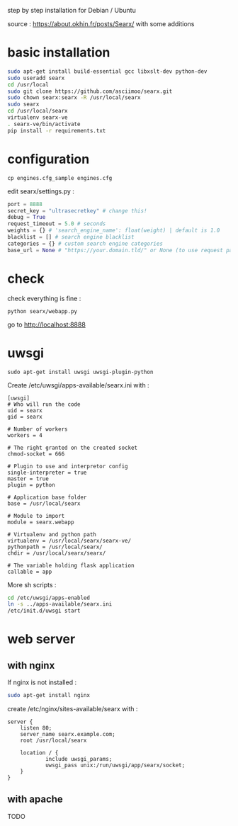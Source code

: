 step by step installation for Debian / Ubuntu

source : https://about.okhin.fr/posts/Searx/ with some additions

# basic installation
```sh
sudo apt-get install build-essential gcc libxslt-dev python-dev
sudo useradd searx
cd /usr/local
sudo git clone https://github.com/asciimoo/searx.git
sudo chown searx:searx -R /usr/local/searx
sudo searx
cd /usr/local/searx
virtualenv searx-ve
. searx-ve/bin/activate
pip install -r requirements.txt
```

# configuration
```
cp engines.cfg_sample engines.cfg
```

edit searx/settings.py :

```python
port = 8888
secret_key = "ultrasecretkey" # change this!
debug = True
request_timeout = 5.0 # seconds
weights = {} # 'search_engine_name': float(weight) | default is 1.0
blacklist = [] # search engine blacklist
categories = {} # custom search engine categories
base_url = None # "https://your.domain.tld/" or None (to use request parameters)
```

# check
check everything is fine :
```
python searx/webapp.py
```

go to [http://localhost:8888](http://localhost:8888)

# uwsgi

```
sudo apt-get install uwsgi uwsgi-plugin-python
```

Create /etc/uwsgi/apps-available/searx.ini with :
```
[uwsgi]
# Who will run the code
uid = searx
gid = searx

# Number of workers
workers = 4

# The right granted on the created socket
chmod-socket = 666

# Plugin to use and interpretor config
single-interpreter = true
master = true
plugin = python

# Application base folder
base = /usr/local/searx

# Module to import
module = searx.webapp

# Virtualenv and python path
virtualenv = /usr/local/searx/searx-ve/
pythonpath = /usr/local/searx/
chdir = /usr/local/searx/searx/

# The variable holding flask application
callable = app
```

More sh scripts :
```sh
cd /etc/uwsgi/apps-enabled
ln -s ../apps-available/searx.ini
/etc/init.d/uwsgi start
```

# web server
## with nginx
If nginx is not installed :
```sh
sudo apt-get install nginx
```

create /etc/nginx/sites-available/searx with :
```Nginx
server {
    listen 80;
    server_name searx.example.com;
    root /usr/local/searx

    location / {
            include uwsgi_params;
            uwsgi_pass unix:/run/uwsgi/app/searx/socket;
    }
}
```

## with apache 
TODO
